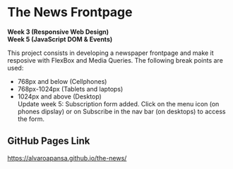 # The News Frontpage
**Week 3 (Responsive Web Design)**  
**Week 5 (JavaScript DOM & Events)**  

This project consists in developing a newspaper frontpage and make it resposive with FlexBox and Media Queries.
The following break points are used:
* 768px and below (Cellphones)
* 768px-1024px (Tablets and laptops)
* 1024px and above (Desktop)  
Update week 5: Subscription form added. Click on the menu icon (on phones dipslay) or on Subscribe in the nav bar (on desktops) to access the form.
## GitHub Pages Link
https://alvaroapansa.github.io/the-news/